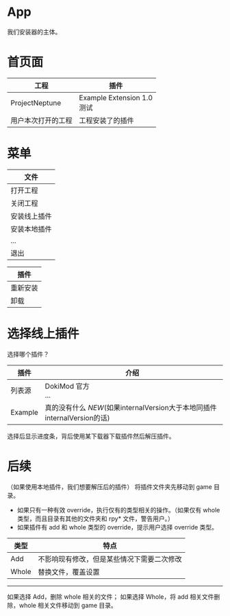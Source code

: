 # App
我们安装器的主体。
# 首页面
|工程|插件|
|---|---|
|ProjectNeptune|Example Extension 1.0<br>测试|
|用户本次打开的工程|工程安装了的插件|
# 菜单
|文件|
|---|
|打开工程|
|关闭工程|
|安装线上插件|
|安装本地插件|
|...|
|退出|

|插件|
|---|
|重新安装|
|卸载|
# 选择线上插件
选择哪个插件？

|插件|介绍|
|---|---|
|列表源|DokiMod 官方<br>...|
|Example|真的没有什么 *NEW*(如果internalVersion大于本地同插件internalVersion的话)|

选择后显示进度条，背后使用某下载器下载插件然后解压插件。
# 后续
（如果使用本地插件，我们想要解压后的插件）
将插件文件夹先移动到 game 目录。

- 如果只有一种有效 override，执行仅有的类型相关的操作。（如果仅有 whole 类型，而且目录有其他的文件夹和 rpy* 文件，警告用户。）
- 如果插件有 add 和 whole 类型的 override，提示用户选择 override 类型。

|类型|特点|
|---|---|
|Add|不影响现有修改，但是某些情况下需要二次修改|
|Whole|替换文件，覆盖设置|

---

如果选择 Add，删除 whole 相关的文件；
如果选择 Whole，将 add 相关文件删除，whole 相关文件移动到 game 目录。
